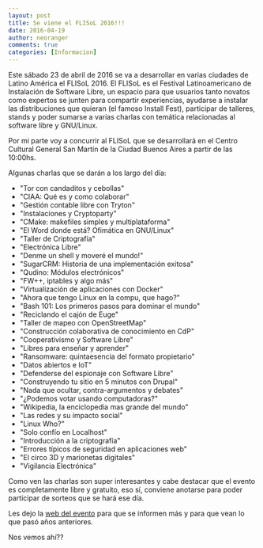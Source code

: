 ```yaml
---
layout: post
title: Se viene el FLISoL 2016!!!
date: 2016-04-19
author: neoranger
comments: true
categories: [Informacion]
---
```


Este sábado 23 de abril de 2016 se va a desarrollar en varias ciudades de Latino América el FLISoL 2016. El FLISoL es el Festival Latinoamericano de Instalación de Software Libre, un espacio para que usuarios tanto novatos como expertos se junten para compartir experiencias, ayudarse a instalar las distribuciones que quieran (el famoso Install Fest), participar de talleres, stands y poder sumarse a varias charlas con temática relacionadas al software libre y GNU/Linux.

Por mi parte voy a concurrir al FLISoL que se desarrollará en el Centro Cultural General San Martín de la Ciudad Buenos Aires a partir de las 10:00hs.

Algunas charlas que se darán a los largo del día:

<ul>
<li>&quot;Tor con candaditos y cebollas&quot;</li>
<li>&quot;CIAA: Qué es y como colaborar&quot;</li>
<li>&quot;Gestión contable libre con Tryton&quot;</li>
<li>&quot;Instalaciones y Cryptoparty&quot;</li>
<li>&quot;CMake: makefiles simples y multiplataforma&quot;</li>
<li>&quot;El Word donde está? Ofimática en GNU/Linux&quot;</li>
<li>&quot;Taller de Criptografía&quot;</li>
<li>&quot;Electrónica Libre&quot;</li>
<li>&quot;Denme un shell y moveré el mundo!&quot;</li>
<li>&quot;SugarCRM: Historia de una implementación exitosa&quot;</li>
<li>&quot;Qudino: Módulos electrónicos&quot;</li>
<li>&quot;FW++, iptables y algo más&quot;</li>
<li>&quot;Virtualización de aplicaciones con Docker&quot;</li>
<li>&quot;Ahora que tengo Linux en la compu, que hago?&quot;</li>
<li>&quot;Bash 101: Los primeros pasos para dominar el mundo&quot;</li>
<li>&quot;Reciclando el cajón de Euge&quot;</li>
<li>&quot;Taller de mapeo con OpenStreetMap&quot;</li>
<li>&quot;Construcción colaborativa de conocimiento en CdP&quot;</li>
<li>&quot;Cooperativismo y Software Libre&quot;</li>
<li>&quot;Libres para enseñar y aprender&quot;</li>
<li>&quot;Ransomware: quintaesencia del formato propietario&quot;</li>
<li>&quot;Datos abiertos e IoT&quot;</li>
<li>&quot;Defenderse del espionaje con Software Libre&quot;</li>
<li>&quot;Construyendo tu sitio en 5 minutos con Drupal&quot;</li>
<li>&quot;Nada que ocultar, contra-argumentos y debates&quot;</li>
<li>&quot;¿Podemos votar usando computadoras?&quot;</li>
<li>&quot;Wikipedia, la enciclopedia mas grande del mundo&quot;</li>
<li>&quot;Las redes y su impacto social&quot;</li>
<li>&quot;Linux Who?&quot;</li>
<li>&quot;Solo confío en Localhost&quot;</li>
<li>&quot;Introducción a la criptografía&quot;</li>
<li>&quot;Errores típicos de seguridad en aplicaciones web&quot;</li>
<li>&quot;El circo 3D y marionetas digitales&quot;</li>
<li>&quot;Vigilancia Electrónica&quot;</li>
</ul>

Como ven las charlas son super interesantes y cabe destacar que el evento es completamente libre y gratuito, eso sí, conviene anotarse para poder participar de sorteos que se hará ese día.

Les dejo la <a href="https://flisol.usla.org.ar">web del evento</a> para que se informen más y para que vean lo que pasó años anteriores.

Nos vemos ahí??
